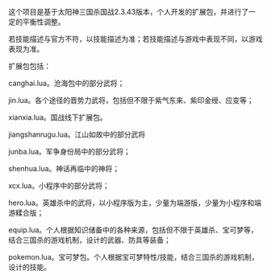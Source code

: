 这个项目是基于太阳神三国杀国战2.3.43版本，个人开发的扩展包，并进行了一定的平衡性调整。

若技能描述与官方不符，以技能描述为准；若技能描述与游戏中表现不同，以游戏表现为准。

扩展包包括：

canghai.lua。沧海包中的部分武将；

jin.lua。各个途径的晋势力武将，包括但不限于紫气东来、紫印金绶、应变等；

xianxia.lua。国战线下扩展包。

jiangshanrugu.lua。江山如故中的部分武将

junba.lua。军争身份局中的部分武将；

shenhua.lua。神话再临中的神将；

xcx.lua。小程序中的部分武将；

hero.lua。英雄杀中的武将，以小程序版为主，少量为端游版，少量为小程序和端游糅合版；

equip.lua。个人根据知识储备中的各种来源，包括但不限于英雄杀、宝可梦等，结合三国杀的游戏机制，设计的武器、防具等装备；

pokemon.lua。宝可梦包。个人根据宝可梦特性/技能，结合三国杀的游戏机制，设计的技能。
